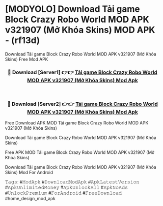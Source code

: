 # [MODYOLO] Download Tải game Block Crazy Robo World MOD APK v321907 (Mở Khóa Skins) MOD APK - (rf13d)
Download Tải game Block Crazy Robo World MOD APK v321907 (Mở Khóa Skins) Free Mod APK

<div align="center">
<h3>🔴 Download [Server1] 👉👉 <a href="https://apk-comot.site?title=Tải_game_Block_Crazy_Robo_World_MOD_APK_v321907_(Mở_Khóa_Skins)">Tải game Block Crazy Robo World MOD APK v321907 (Mở Khóa Skins) Mod Apk</a></h3><br>

<h3>🔴 Download [Server2] 👉👉 <a href="https://apk-comot.site?title=Tải_game_Block_Crazy_Robo_World_MOD_APK_v321907_(Mở_Khóa_Skins)">Tải game Block Crazy Robo World MOD APK v321907 (Mở Khóa Skins) Mod Apk</a></h3>
</div>


Free Download APK MOD Tải game Block Crazy Robo World MOD APK v321907 (Mở Khóa Skins)

Download Tải game Block Crazy Robo World MOD APK v321907 (Mở Khóa Skins) 

Free APK MOD Tải game Block Crazy Robo World MOD APK v321907 (Mở Khóa Skins) 

Download Tải game Block Crazy Robo World MOD APK v321907 (Mở Khóa Skins) Mod For Android

𝚃𝚊𝚐𝚜: #𝙼𝚘𝚍𝙰𝚙𝚔 #𝙳𝚘𝚠𝚗𝚕𝚘𝚊𝚍𝙼𝚘𝚍𝙰𝚙𝚔 #𝙰𝚙𝚔𝙻𝚊𝚝𝚎𝚜𝚝𝚅𝚎𝚛𝚜𝚒𝚘𝚗 #𝙰𝚙𝚔𝚄𝚗𝚕𝚒𝚖𝚒𝚝𝚎𝚍𝙼𝚘𝚗𝚎𝚢 #𝙰𝚙𝚔𝚄𝚗𝚕𝚘𝚌𝚔𝙰𝚕𝚕 #𝙰𝚙𝚔𝙽𝚘𝙰𝚍𝚜 #𝚄𝚗𝚕𝚘𝚌𝚔𝙿𝚛𝚎𝚖𝚒𝚞𝚖 #𝙵𝚘𝚛𝙰𝚗𝚍𝚛𝚘𝚒𝚍 #𝙵𝚛𝚎𝚎𝙳𝚘𝚠𝚗𝚕𝚘𝚊𝚍 #home_design_mod_apk